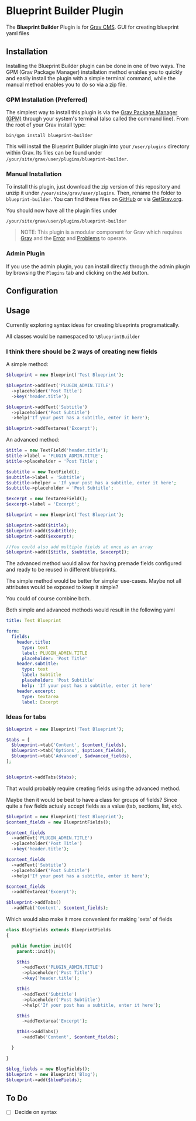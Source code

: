 # Blueprint Builder Plugin

The **Blueprint Builder** Plugin is for [Grav CMS](http://github.com/getgrav/grav). GUI for creating blueprint yaml files

## Installation

Installing the Blueprint Builder plugin can be done in one of two ways. The GPM (Grav Package Manager) installation method enables you to quickly and easily install the plugin with a simple terminal command, while the manual method enables you to do so via a zip file.

### GPM Installation (Preferred)

The simplest way to install this plugin is via the [Grav Package Manager (GPM)](http://learn.getgrav.org/advanced/grav-gpm) through your system's terminal (also called the command line).  From the root of your Grav install type:

    bin/gpm install blueprint-builder

This will install the Blueprint Builder plugin into your `/user/plugins` directory within Grav. Its files can be found under `/your/site/grav/user/plugins/blueprint-builder`.

### Manual Installation

To install this plugin, just download the zip version of this repository and unzip it under `/your/site/grav/user/plugins`. Then, rename the folder to `blueprint-builder`. You can find these files on [GitHub](https://github.com/andrewscofield/grav-plugin-blueprint-builder) or via [GetGrav.org](http://getgrav.org/downloads/plugins#extras).

You should now have all the plugin files under

    /your/site/grav/user/plugins/blueprint-builder
	
> NOTE: This plugin is a modular component for Grav which requires [Grav](http://github.com/getgrav/grav) and the [Error](https://github.com/getgrav/grav-plugin-error) and [Problems](https://github.com/getgrav/grav-plugin-problems) to operate.

### Admin Plugin

If you use the admin plugin, you can install directly through the admin plugin by browsing the `Plugins` tab and clicking on the `Add` button.

## Configuration

## Usage

Currently exploring syntax ideas for creating blueprints programatically. 

All classes would be namespaced to `\BlueprintBuilder`


### I think there should be 2 ways of creating new fields 

A simple method:
```php
$blueprint = new Blueprint('Test Blueprint');

$blueprint->addText('PLUGIN_ADMIN.TITLE')
  ->placeholder('Post Title')
  ->key('header.title');

$blueprint->addText('Subtitle')
  ->placeholder('Post Subtitle')
  ->help('If your post has a subtitle, enter it here');

$blueprint->addTextarea('Excerpt');
```

An advanced method:
```php
$title = new TextField('header.title');
$title->label = 'PLUGIN_ADMIN.TITLE';
$title->placeholder = 'Post Title';

$subtitle = new TextField();
$subtitle->label = 'Subtitle';
$subtitle->helper = 'If your post has a subtitle, enter it here';
$subtitle->placeholder = 'Post Subtitle';

$excerpt = new TextareaField();
$excerpt->label = 'Excerpt';

$blueprint = new Blueprint('Test Blueprint');

$blueprint->add($title);
$blueprint->add($subtitle);
$blueprint->add($excerpt);

//You could also add multiple fields at once as an array
$blueprint->add([$title, $subtitle, $excerpt]);
```

The advanced method would allow for having premade fields configured and ready to be reused in different blueprints. 

The simple method would be better for simpler use-cases. Maybe not all attributes would be exposed to keep it simple?

You could of course combine both.

Both simple and advanced methods would result in the following yaml
```yaml
title: Test Blueprint

form:
  fields:
    header.title:
      type: text
      label: PLUGIN_ADMIN.TITLE
      placeholder: 'Post Title'
    header.subtitle:
      type: text
      label: Subtitle
      placeholder: 'Post Subtitle'
      help: 'If your post has a subtitle, enter it here'
    header.excerpt:
      type: textarea
      label: Excerpt
```

### Ideas for tabs
```php
$blueprint = new Blueprint('Test Blueprint');

$tabs = [
  $blueprint->tab('Content', $content_fields),
  $blueprint->tab('Options', $options_fields),
  $blueprint->tab('Advanced', $advanced_fields),
];


$blueprint->addTabs($tabs);
```

That would probably require creating fields using the advanced method. 

Maybe then it would be best to have a class for groups of fields? Since quite a few fields actualy accept fields as a value (tab, sections, list, etc).

```php
$blueprint = new Blueprint('Test Blueprint');
$content_fields = new BlueprintFields();

$content_fields
  ->addText('PLUGIN_ADMIN.TITLE')
  ->placeholder('Post Title')
  ->key('header.title');

$content_fields
  ->addText('Subtitle')
  ->placeholder('Post Subtitle')
  ->help('If your post has a subtitle, enter it here');

$content_fields
  ->addTextarea('Excerpt');

$blueprint->addTabs()
  ->addTab('Content', $content_fields);
```

Which would also make it more convenient for making 'sets' of fields

```php
class BlogFields extends BlueprintFields 
{

  public function init(){
    parent::init();

    $this
      ->addText('PLUGIN_ADMIN.TITLE')
      ->placeholder('Post Title')
      ->key('header.title');

    $this
      ->addText('Subtitle')
      ->placeholder('Post Subtitle')
      ->help('If your post has a subtitle, enter it here');

    $this
      ->addTextarea('Excerpt');

    $this->addTabs()
      ->addTab('Content', $content_fields);

  }

}

$blog_fields = new BlogFields();
$blueprint = new Blueprint('Blog');
$blueprint->add($blueFields);
```

## To Do

- [ ] Decide on syntax

